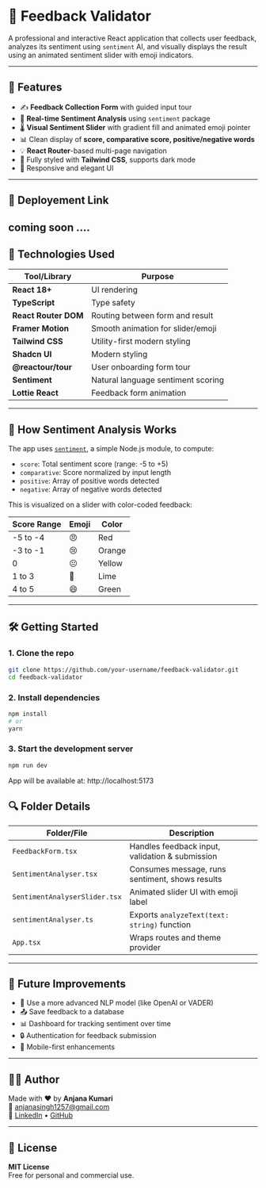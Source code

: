 # 🧠 Feedback Validator

A professional and interactive React application that collects user feedback, analyzes its sentiment using `sentiment` AI, and visually displays the result using an animated sentiment slider with emoji indicators.

---

## 🚀 Features

- ✍️ **Feedback Collection Form** with guided input tour
- 🎯 **Real-time Sentiment Analysis** using `sentiment` package
- 🌡️ **Visual Sentiment Slider** with gradient fill and animated emoji pointer
- 📊 Clean display of **score, comparative score, positive/negative words**
- 💡 **React Router**-based multi-page navigation
- 🎨 Fully styled with **Tailwind CSS**, supports dark mode
- 📱 Responsive and elegant UI

---

## 📂 Deployement Link

coming soon ....
---

## 🧪 Technologies Used

| Tool/Library          | Purpose                              |
|-----------------------|--------------------------------------|
| **React 18+**         | UI rendering                         |
| **TypeScript**        | Type safety                          |
| **React Router DOM**  | Routing between form and result      |
| **Framer Motion**     | Smooth animation for slider/emoji    |
| **Tailwind CSS**      | Utility-first modern styling         |
| **Shadcn UI**         | Modern styling                       |
| **@reactour/tour**    | User onboarding form tour            |
| **Sentiment**         | Natural language sentiment scoring   |
| **Lottie React**      | Feedback form animation              |

---

## 🧠 How Sentiment Analysis Works

The app uses [`sentiment`](https://www.npmjs.com/package/sentiment), a simple Node.js module, to compute:

- `score`: Total sentiment score (range: -5 to +5)
- `comparative`: Score normalized by input length
- `positive`: Array of positive words detected
- `negative`: Array of negative words detected

This is visualized on a slider with color-coded feedback:

| Score Range   | Emoji  | Color          |
|---------------|--------|----------------|
| -5 to -4      | 😠      | Red            |
| -3 to -1      | 😢      | Orange         |
|  0            | 😐      | Yellow         |
|  1 to 3       | 🙂      | Lime           |
|  4 to 5       | 😄      | Green          |

---

## 🛠️ Getting Started

### 1. Clone the repo

```bash
git clone https://github.com/your-username/feedback-validator.git
cd feedback-validator
```

### 2. Install dependencies

```bash
npm install
# or
yarn
```

### 3. Start the development server

```bash
npm run dev
```
App will be available at: http://localhost:5173

## 🔍 Folder Details

| Folder/File                  | Description                                         |
|-----------------------------|-----------------------------------------------------|
| `FeedbackForm.tsx`          | Handles feedback input, validation & submission     |
| `SentimentAnalyser.tsx`     | Consumes message, runs sentiment, shows results     |
| `SentimentAnalyserSlider.tsx` | Animated slider UI with emoji label               |
| `sentimentAnalyser.ts`      | Exports `analyzeText(text: string)` function        |
| `App.tsx`                   | Wraps routes and theme provider                     |

---

## 🧩 Future Improvements

- 🧠 Use a more advanced NLP model (like OpenAI or VADER)
- 📤 Save feedback to a database
- 📊 Dashboard for tracking sentiment over time
- 🔒 Authentication for feedback submission
- 📱 Mobile-first enhancements

---

## 🧑‍💻 Author

Made with ❤️ by **Anjana Kumari**  
📧 anjanasingh1257@gmail.com  
🔗 [LinkedIn](#) • [GitHub](#)

---

## 📄 License

**MIT License**  
Free for personal and commercial use.
